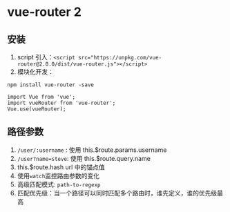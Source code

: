 # vue-router 2

## 安装

1. script 引入：`<script src="https://unpkg.com/vue-router@2.0.0/dist/vue-router.js"></script>`
1. 模块化开发：

```
npm install vue-router -save

import Vue from 'vue';
import vueRouter from 'vue-router';
Vue.use(vueRouter);

```

## 路径参数

1. `/user/:username` : 使用 this.\$route.params.username
1. `/user?name=steve`: 使用 this.\$route.query.name
1. this.\$route.hash url 中的锚点值
1. 使用`watch`监控路由参数的变化
1. 高级匹配模式: `path-to-regexp`
1. 匹配优先级：当一个路径可以同时匹配多个路由时，谁先定义，谁的优先级最高
